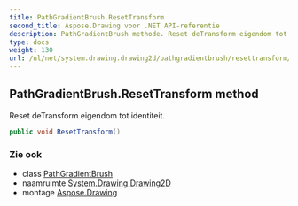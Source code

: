 ```yaml
---
title: PathGradientBrush.ResetTransform
second_title: Aspose.Drawing voor .NET API-referentie
description: PathGradientBrush methode. Reset deTransform eigendom tot identiteit.
type: docs
weight: 130
url: /nl/net/system.drawing.drawing2d/pathgradientbrush/resettransform/
---
```

## PathGradientBrush.ResetTransform method

Reset deTransform eigendom tot identiteit.

```csharp
public void ResetTransform()
```

### Zie ook

* class [PathGradientBrush](../)
* naamruimte [System.Drawing.Drawing2D](../../pathgradientbrush/)
* montage [Aspose.Drawing](../../../)


